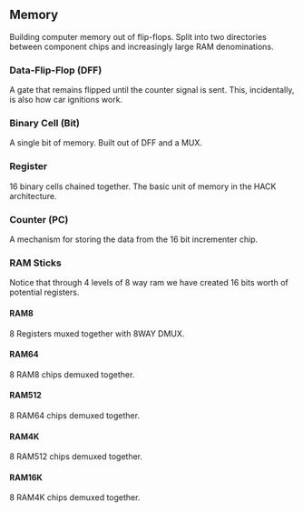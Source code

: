 ## Memory
Building computer memory out of flip-flops.
Split into two directories between component chips and increasingly large RAM denominations.

### Data-Flip-Flop (DFF)
A gate that remains flipped until the counter signal is sent. This, incidentally, is also how car ignitions work.

### Binary Cell (Bit)
A single bit of memory. Built out of DFF and a MUX.

### Register
16 binary cells chained together. The basic unit of memory in the HACK architecture.

### Counter (PC)
A mechanism for storing the data from the 16 bit incrementer chip.


### RAM Sticks
Notice that through 4 levels of 8 way ram we have created 16 bits worth of potential registers.

#### RAM8
8 Registers muxed together with 8WAY DMUX.

#### RAM64
8 RAM8 chips demuxed together.

#### RAM512
8 RAM64 chips demuxed together.

#### RAM4K
8 RAM512 chips demuxed together.

#### RAM16K
8 RAM4K chips demuxed together.